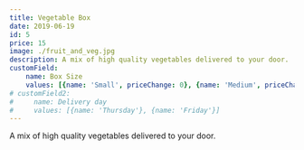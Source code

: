 ```yaml
---
title: Vegetable Box
date: 2019-06-19
id: 5
price: 15
image: ./fruit_and_veg.jpg
description: A mix of high quality vegetables delivered to your door.
customField: 
    name: Box Size
    values: [{name: 'Small', priceChange: 0}, {name: 'Medium', priceChange: 5}, {name: 'Large', priceChange: 15.00}]
# customField2: 
#     name: Delivery day
#     values: [{name: 'Thursday'}, {name: 'Friday'}]    
---
```


A mix of high quality vegetables delivered to your door.